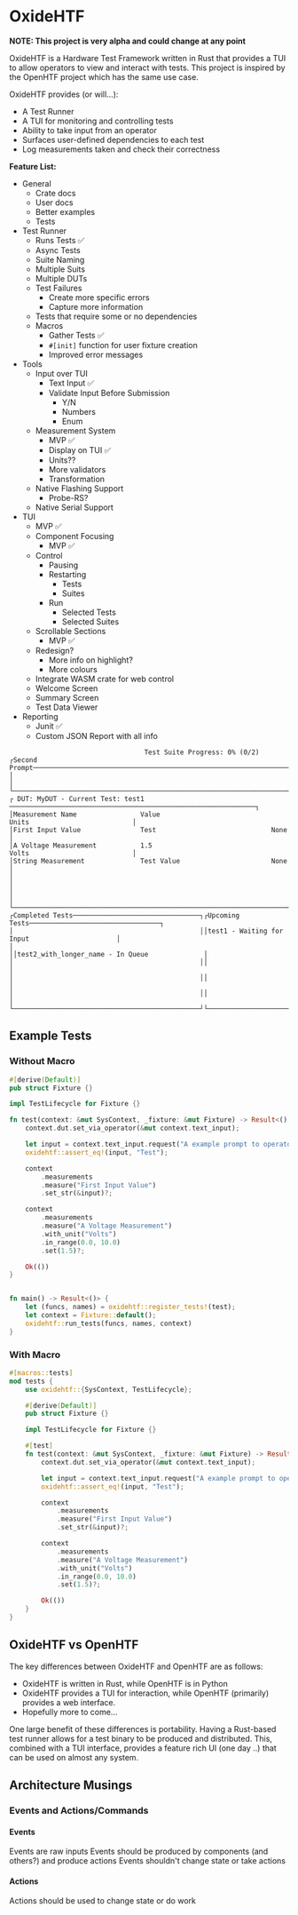 # OxideHTF

**NOTE: This project is very alpha and could change at any point**

OxideHTF is a Hardware Test Framework written in Rust that provides a TUI to allow operators to view and interact with tests. This project is inspired by the OpenHTF project which has the same use case.

OxideHTF provides (or will...):
- A Test Runner
- A TUI for monitoring and controlling tests
- Ability to take input from an operator
- Surfaces user-defined dependencies to each test 
- Log measurements taken and check their correctness


**Feature List:**
- General
    - Crate docs
    - User docs
    - Better examples
    - Tests
- Test Runner
    - Runs Tests ✅
    - Async Tests
    - Suite Naming
    - Multiple Suits
    - Multiple DUTs
    - Test Failures
        - Create more specific errors
        - Capture more information
    - Tests that require some or no dependencies
    - Macros
        - Gather Tests ✅
        - `#[init]` function for user fixture creation
        - Improved error messages
- Tools
    - Input over TUI
        - Text Input ✅
        - Validate Input Before Submission
            - Y/N
            - Numbers
            - Enum
    - Measurement System
        - MVP ✅
        - Display on TUI ✅
        - Units??
        - More validators
        - Transformation
    - Native Flashing Support
        - Probe-RS?
    - Native Serial Support
- TUI
    - MVP ✅
    - Component Focusing
        - MVP ✅
    - Control
        - Pausing
        - Restarting
            - Tests
            - Suites
        - Run
            - Selected Tests
            - Selected Suites
    - Scrollable Sections
        - MVP ✅
    - Redesign?
        - More info on highlight?
        - More colours
    - Integrate WASM crate for web control
    - Welcome Screen
    - Summary Screen
    - Test Data Viewer 
- Reporting
    - Junit ✅
    - Custom JSON Report with all info


```
                                  Test Suite Progress: 0% (0/2)
┌Second Prompt───────────────────────────────────────────────────────────────────────────────────┐
│                                                                                                │
└────────────────────────────────────────────────────────────────────────────────────────────────┘
┌ DUT: MyDUT - Current Test: test1 ──────────────────────────────────────────────────────────────┐
│Measurement Name                Value                            Units                          │
│First Input Value               Test                             None                           │
│A Voltage Measurement           1.5                              Volts                          │
│String Measurement              Test Value                       None                           │
│                                                                                                │
│                                                                                                │
└────────────────────────────────────────────────────────────────────────────────────────────────┘
┌Completed Tests────────────────────────────────┐┌Upcoming Tests─────────────────────────────────┐
│                                               ││test1 - Waiting for Input                      │
│                                               ││test2_with_longer_name - In Queue              │
│                                               ││                                               │
│                                               ││                                               │
│                                               ││                                               │
└───────────────────────────────────────────────┘└───────────────────────────────────────────────┘
```

## Example Tests

### Without Macro
```rust
#[derive(Default)]
pub struct Fixture {}

impl TestLifecycle for Fixture {}

fn test(context: &mut SysContext, _fixture: &mut Fixture) -> Result<(), oxidehtf::TestFailure> {
    context.dut.set_via_operator(&mut context.text_input);

    let input = context.text_input.request("A example prompt to operator");
    oxidehtf::assert_eq!(input, "Test");

    context
        .measurements
        .measure("First Input Value")
        .set_str(&input)?;

    context
        .measurements
        .measure("A Voltage Measurement")
        .with_unit("Volts")
        .in_range(0.0, 10.0)
        .set(1.5)?;

    Ok(())
}


fn main() -> Result<()> {
    let (funcs, names) = oxidehtf::register_tests!(test);
    let context = Fixture::default();
    oxidehtf::run_tests(funcs, names, context)
}

```

### With Macro
```rust
#[macros::tests]
mod tests {
    use oxidehtf::{SysContext, TestLifecycle};

    #[derive(Default)]
    pub struct Fixture {}

    impl TestLifecycle for Fixture {}

    #[test]
    fn test(context: &mut SysContext, _fixture: &mut Fixture) -> Result<(), oxidehtf::TestFailure> {
        context.dut.set_via_operator(&mut context.text_input);

        let input = context.text_input.request("A example prompt to operator");
        oxidehtf::assert_eq!(input, "Test");

        context
            .measurements
            .measure("First Input Value")
            .set_str(&input)?;

        context
            .measurements
            .measure("A Voltage Measurement")
            .with_unit("Volts")
            .in_range(0.0, 10.0)
            .set(1.5)?;

        Ok(())
    }
}
```

## OxideHTF vs OpenHTF

The key differences between OxideHTF and OpenHTF are as follows:
- OxideHTF is written in Rust, while OpenHTF is in Python
- OxideHTF provides a TUI for interaction, while OpenHTF (primarily) provides a web interface.
- Hopefully more to come...  

One large benefit of these differences is portability. Having a Rust-based test runner allows for a test binary to be produced and distributed. This, combined with a TUI interface, provides a feature rich UI (one day ..) that can be used on almost any system.   

## Architecture Musings

### Events and Actions/Commands

#### Events
Events are raw inputs
Events should be produced by components (and others?) and produce actions
Events shouldn't change state or take actions

#### Actions
Actions should be used to change state or do work

